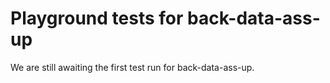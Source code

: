 # Playground tests for back-data-ass-up
We are still awaiting the first test run for back-data-ass-up.
